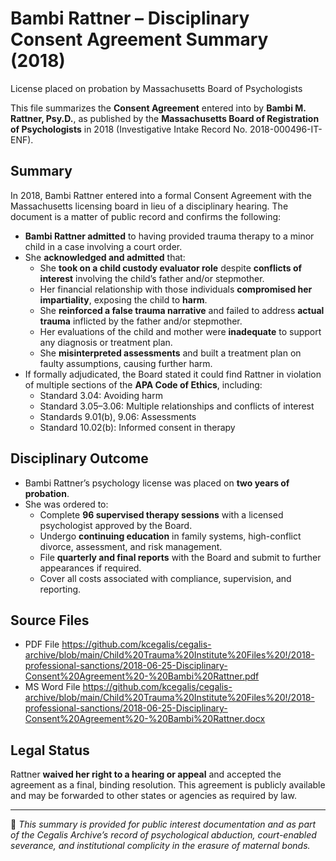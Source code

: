 # Bambi Rattner – Disciplinary Consent Agreement Summary (2018)

License placed on probation by Massachusetts Board of Psychologists

This file summarizes the **Consent Agreement** entered into by **Bambi M. Rattner, Psy.D.**, as published by the **Massachusetts Board of Registration of Psychologists** in 2018 (Investigative Intake Record No. 2018-000496-IT-ENF).

## Summary

In 2018, Bambi Rattner entered into a formal Consent Agreement with the Massachusetts licensing board in lieu of a disciplinary hearing. The document is a matter of public record and confirms the following:

- **Bambi Rattner admitted** to having provided trauma therapy to a minor child in a case involving a court order.
- She **acknowledged and admitted** that:
  - She **took on a child custody evaluator role** despite **conflicts of interest** involving the child’s father and/or stepmother.
  - Her financial relationship with those individuals **compromised her impartiality**, exposing the child to **harm**.
  - She **reinforced a false trauma narrative** and failed to address **actual trauma** inflicted by the father and/or stepmother.
  - Her evaluations of the child and mother were **inadequate** to support any diagnosis or treatment plan.
  - She **misinterpreted assessments** and built a treatment plan on faulty assumptions, causing further harm.
- If formally adjudicated, the Board stated it could find Rattner in violation of multiple sections of the **APA Code of Ethics**, including:
  - Standard 3.04: Avoiding harm  
  - Standard 3.05–3.06: Multiple relationships and conflicts of interest  
  - Standards 9.01(b), 9.06: Assessments  
  - Standard 10.02(b): Informed consent in therapy

## Disciplinary Outcome

- Bambi Rattner’s psychology license was placed on **two years of probation**.
- She was ordered to:
  - Complete **96 supervised therapy sessions** with a licensed psychologist approved by the Board.
  - Undergo **continuing education** in family systems, high-conflict divorce, assessment, and risk management.
  - File **quarterly and final reports** with the Board and submit to further appearances if required.
  - Cover all costs associated with compliance, supervision, and reporting.

 ## Source Files
  - PDF File
https://github.com/kcegalis/cegalis-archive/blob/main/Child%20Trauma%20Institute%20Files%20!/2018-professional-sanctions/2018-06-25-Disciplinary-Consent%20Agreement%20-%20Bambi%20Rattner.pdf
  - MS Word File
https://github.com/kcegalis/cegalis-archive/blob/main/Child%20Trauma%20Institute%20Files%20!/2018-professional-sanctions/2018-06-25-Disciplinary-Consent%20Agreement%20-%20Bambi%20Rattner.docx

## Legal Status

Rattner **waived her right to a hearing or appeal** and accepted the agreement as a final, binding resolution. This agreement is publicly available and may be forwarded to other states or agencies as required by law.

---

🧷 *This summary is provided for public interest documentation and as part of the Cegalis Archive’s record of psychological abduction, court-enabled severance, and institutional complicity in the erasure of maternal bonds.*
